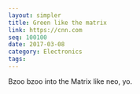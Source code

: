 ```yaml
---
layout: simpler
title: Green like the matrix
link: https://cnn.com
seq: 100100
date: 2017-03-08
category: Electronics
tags:
---
```


Bzoo bzoo into the Matrix like neo, yo.